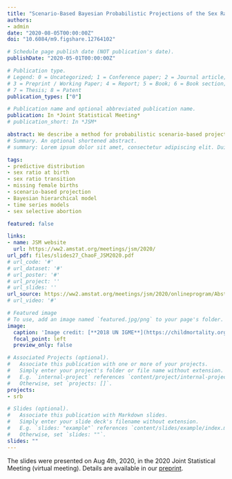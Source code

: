 ```yaml
---
title: "Scenario-Based Bayesian Probabilistic Projections of the Sex Ratio at Birth and Missing Female Births"
authors:
- admin
date: "2020-08-05T00:00:00Z"
doi: "10.6084/m9.figshare.12764102"

# Schedule page publish date (NOT publication's date).
publishDate: "2020-05-01T00:00:00Z"

# Publication type.
# Legend: 0 = Uncategorized; 1 = Conference paper; 2 = Journal article;
# 3 = Preprint / Working Paper; 4 = Report; 5 = Book; 6 = Book section;
# 7 = Thesis; 8 = Patent
publication_types: ["0"]

# Publication name and optional abbreviated publication name.
publication: In *Joint Statistical Meeting*
# publication_short: In *JSM*

abstract: We describe a method for probabilistic scenario-based projection of the sex ratio at birth (SRB; ratio of male to female live births) for all countries, with a focus on SRB imbalance due to sex-selective abortion till 2100.
# Summary. An optional shortened abstract.
# summary: Lorem ipsum dolor sit amet, consectetur adipiscing elit. Duis posuere tellus ac convallis placerat. Proin tincidunt magna sed ex sollicitudin condimentum.

tags:
- predictive distribution
- sex ratio at birth
- sex ratio transition
- missing female births
- scenario-based projection
- Bayesian hierarchical model
- time series models
- sex selective abortion

featured: false

links:
- name: JSM website
  url: https://ww2.amstat.org/meetings/jsm/2020/
url_pdf: files/slides27_ChaoF_JSM2020.pdf
# url_code: '#'
# url_dataset: '#'
# url_poster: '#'
# url_project: ''
# url_slides: ''
url_source: https://ww2.amstat.org/meetings/jsm/2020/onlineprogram/AbstractDetails.cfm?abstractid=309624
# url_video: '#'

# Featured image
# To use, add an image named `featured.jpg/png` to your page's folder. 
image:
  caption: 'Image credit: [**2018 UN IGME**](https://childmortality.org/)'
  focal_point: left
  preview_only: false

# Associated Projects (optional).
#   Associate this publication with one or more of your projects.
#   Simply enter your project's folder or file name without extension.
#   E.g. `internal-project` references `content/project/internal-project/index.md`.
#   Otherwise, set `projects: []`.
projects:
- srb

# Slides (optional).
#   Associate this publication with Markdown slides.
#   Simply enter your slide deck's filename without extension.
#   E.g. `slides: "example"` references `content/slides/example/index.md`.
#   Otherwise, set `slides: ""`.
slides: ""
---
```


The slides were presented on Aug 4th, 2020, in the 2020 Joint Statistical Meeting (virtual meeting). Details are available in our [preprint](https://arxiv.org/abs/2006.07101).
